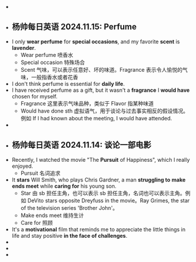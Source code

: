 -
- ## 杨帅每日英语 2024.11.15: Perfume
- I only **wear perfume** for **special occasions**, and my favorite **scent** is **lavender**.
	- Wear perfume 喷香水
	- Special occasion 特殊场合
	- Scent 气味，可以表示任意好、坏的味道。Fragrance 表示令人愉悦的气味，一般指香水或者花香
- I don't think perfume is essential for **daily life**.
- I have received perfume as a gift, but it wasn't a **fragrance** I **would have** chosen for myself.
	- Fragrance 这里表示气味品种，类似于 Flavor 指某种味道
	- Would have done sth 虚拟语气，用于谈论与过去事实相反的假设情况。例如 If I had known about the meeting, I would have attended.
-
- ## 杨帅每日英语 2024.11.14: 谈论一部电影
- Recently, I watched the movie "The **Pursuit** of Happiness", which I really enjoyed.
	- Pursuit 名词追求
- It **stars** Will Smith, who plays Chris Gardner, a man **struggling to** **make ends meet** while **caring for** his young son.
	- Star 由 sb 担任主角，也可以表示 sb 担任主角，名词也可以表示主角。例如 DeVito stars opposite Dreyfuss in the movie。Ray Grimes, the star of the television series 'Brother John'。
	- Make ends meet 维持生计
	- Care for 照顾
- It's a **motivational** film that reminds me to appreciate the little things in life and stay positive **in the face of challenges**.
-
-
-
